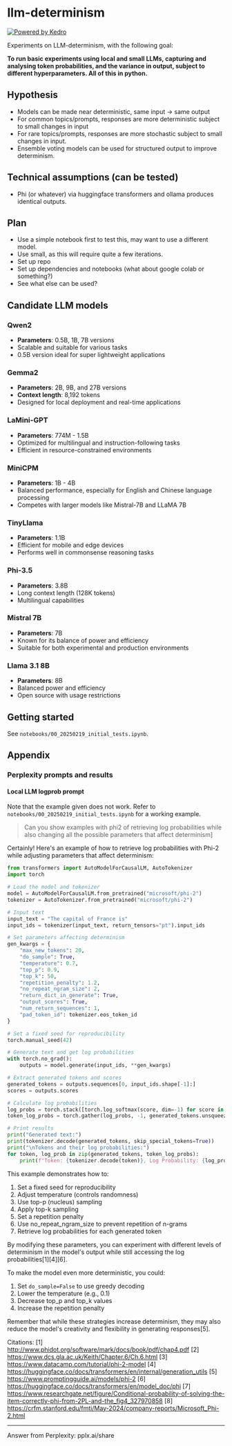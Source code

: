 # llm-determinism

[![Powered by Kedro](https://img.shields.io/badge/powered_by-kedro-ffc900?logo=kedro)](https://kedro.org)

Experiments on LLM-determinism, with the following goal:

__To run basic experiments using local and small LLMs, capturing and analysing token probabilities, and the variance in output, subject to different hyperparameters. All of this in python.__

## Hypothesis

* Models can be made near deterministic, same input -> same output
* For common topics/prompts, responses are more deterministic subject to small changes in input
* For rare topics/prompts, responses are more stochastic subject to small changes in input.
* Ensemble voting models can be used for structured output to improve determinism.

## Technical assumptions (can be tested)

* Phi (or whatever) via huggingface transformers and ollama produces identical outputs.

## Plan

* Use a simple notebook first to test this, may want to use a different model. 
* Use small, as this will require quite a few iterations.
* Set up repo
* Set up dependencies and notebooks (what about google colab or something?)
* See what else can be used?

## Candidate LLM models

### Qwen2
*   **Parameters**: 0.5B, 1B, 7B versions
*   Scalable and suitable for various tasks
*   0.5B version ideal for super lightweight applications

### Gemma2
*   **Parameters**: 2B, 9B, and 27B versions
*   **Context length**: 8,192 tokens
*   Designed for local deployment and real-time applications

### LaMini-GPT
*   **Parameters**: 774M - 1.5B
*   Optimized for multilingual and instruction-following tasks
*   Efficient in resource-constrained environments

### MiniCPM
*   **Parameters**: 1B - 4B
*   Balanced performance, especially for English and Chinese language processing
*   Competes with larger models like Mistral-7B and LLaMA 7B

### TinyLlama
*   **Parameters**: 1.1B
*   Efficient for mobile and edge devices
*   Performs well in commonsense reasoning tasks

### Phi-3.5
*   **Parameters**: 3.8B
*   Long context length (128K tokens)
*   Multilingual capabilities

### Mistral 7B
*   **Parameters**: 7B
*   Known for its balance of power and efficiency
*   Suitable for both experimental and production environments

### Llama 3.1 8B
*   **Parameters**: 8B
*   Balanced power and efficiency
*   Open source with usage restrictions

## Getting started

See `notebooks/00_20250219_initial_tests.ipynb`.


## Appendix

### Perplexity prompts and results

#### Local LLM logprob prompt

Note that the example given does not work. Refer to  `notebooks/00_20250219_initial_tests.ipynb` for a working example.

> Can you show examples with phi2 of retrieving log probabilities while also changing all the possible parameters that affect determinism]

Certainly! Here's an example of how to retrieve log probabilities with Phi-2 while adjusting parameters that affect determinism:

```python
from transformers import AutoModelForCausalLM, AutoTokenizer
import torch

# Load the model and tokenizer
model = AutoModelForCausalLM.from_pretrained("microsoft/phi-2")
tokenizer = AutoTokenizer.from_pretrained("microsoft/phi-2")

# Input text
input_text = "The capital of France is"
input_ids = tokenizer(input_text, return_tensors="pt").input_ids

# Set parameters affecting determinism
gen_kwargs = {
    "max_new_tokens": 20,
    "do_sample": True,
    "temperature": 0.7,
    "top_p": 0.9,
    "top_k": 50,
    "repetition_penalty": 1.2,
    "no_repeat_ngram_size": 2,
    "return_dict_in_generate": True,
    "output_scores": True,
    "num_return_sequences": 1,
    "pad_token_id": tokenizer.eos_token_id
}

# Set a fixed seed for reproducibility
torch.manual_seed(42)

# Generate text and get log probabilities
with torch.no_grad():
    outputs = model.generate(input_ids, **gen_kwargs)

# Extract generated tokens and scores
generated_tokens = outputs.sequences[0, input_ids.shape[-1]:]
scores = outputs.scores

# Calculate log probabilities
log_probs = torch.stack([torch.log_softmax(score, dim=-1) for score in scores])
token_log_probs = torch.gather(log_probs, -1, generated_tokens.unsqueeze(-1)).squeeze(-1)

# Print results
print("Generated text:")
print(tokenizer.decode(generated_tokens, skip_special_tokens=True))
print("\nTokens and their log probabilities:")
for token, log_prob in zip(generated_tokens, token_log_probs):
    print(f"Token: {tokenizer.decode(token)}, Log Probability: {log_prob.item():.4f}")
```

This example demonstrates how to:

1. Set a fixed seed for reproducibility
2. Adjust temperature (controls randomness)
3. Use top-p (nucleus) sampling
4. Apply top-k sampling
5. Set a repetition penalty
6. Use no_repeat_ngram_size to prevent repetition of n-grams
7. Retrieve log probabilities for each generated token

By modifying these parameters, you can experiment with different levels of determinism in the model's output while still accessing the log probabilities[1][4][6].

To make the model even more deterministic, you could:

1. Set `do_sample=False` to use greedy decoding
2. Lower the temperature (e.g., 0.1)
3. Decrease top_p and top_k values
4. Increase the repetition penalty

Remember that while these strategies increase determinism, they may also reduce the model's creativity and flexibility in generating responses[5].

Citations:
[1] http://www.phidot.org/software/mark/docs/book/pdf/chap4.pdf
[2] https://www.dcs.gla.ac.uk/Keith/Chapter.6/Ch.6.html
[3] https://www.datacamp.com/tutorial/phi-2-model
[4] https://huggingface.co/docs/transformers/en/internal/generation_utils
[5] https://www.promptingguide.ai/models/phi-2
[6] https://huggingface.co/docs/transformers/en/model_doc/phi
[7] https://www.researchgate.net/figure/Conditional-probability-of-solving-the-item-correctly-phi-from-2PL-and-the_fig4_327970858
[8] https://crfm.stanford.edu/fmti/May-2024/company-reports/Microsoft_Phi-2.html

---
Answer from Perplexity: pplx.ai/share